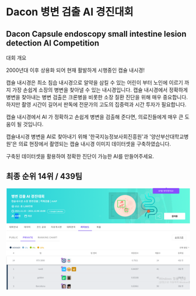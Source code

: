 # Dacon 병변 검출 AI 경진대회
## Dacon Capsule endoscopy small intestine lesion detection AI Competition

대회 개요

2000년대 이후 상용화 되어 현재 활발하게 시행중인 캡슐 내시경!

캡슐 내시경은 최소 침습 내시경으로 알약을 삼킬 수 있는 어린이 부터 노인에 이르기 까지 가장 손쉽게 소장의 병변을 찾아낼 수 있는 내시경입니다. 캡슐 내시경에서 정확하게 병변을 찾아내는 병변 검출은 크론병을 비롯한 소장 질환 진단을 위해 매우 중요합니다.하지만 촬영 시간이 길어서 판독에 전문가의 고도의 집중력과 시간 투자가 필요합니다. 

캡슐 내시경에서 AI 가 정확하고 손쉽게 병변을 검출해 준다면, 의료진들에게 매우 큰 도움이 될 것입니다.

캡슐내시경 병변을 AI로 찾아내기 위해 '한국지능정보사회진흥원'과 '양산부산대학교병원'은 의료 현장에서 촬영되는 캡슐 내시경 이미지 데이터셋을 구축하였습니다.

구축된 데이터셋을 활용하여 정확한 진단이 가능한 AI를 만들어주세요.

## 최종 순위 14위 / 439팀
![](finish.png)
